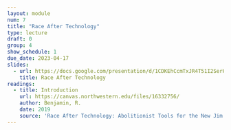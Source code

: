```yaml
---
layout: module
num: 7
title: "Race After Technology"
type: lecture
draft: 0
group: 4
show_schedule: 1
due_date: 2023-04-17
slides:
  - url: https://docs.google.com/presentation/d/1CDKEhCcmTxJR4T51I2SerH68zrMS79LKKkEX9h6Ie9E/edit?usp=sharing
    title: Race After Technology
readings:
  - title: Introduction
    url: https://canvas.northwestern.edu/files/16332756/
    author: Benjamin, R.
    date: 2019
    source: 'Race After Technology: Abolitionist Tools for the New Jim Code'
---
```


